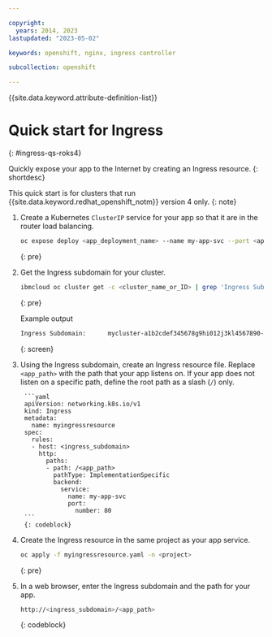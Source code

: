 ```yaml
---

copyright:
  years: 2014, 2023
lastupdated: "2023-05-02"

keywords: openshift, nginx, ingress controller

subcollection: openshift

---
```



{{site.data.keyword.attribute-definition-list}}





# Quick start for Ingress
{: #ingress-qs-roks4}

Quickly expose your app to the Internet by creating an Ingress resource.
{: shortdesc}

This quick start is for clusters that run {{site.data.keyword.redhat_openshift_notm}} version 4 only.
{: note}

1. Create a Kubernetes `ClusterIP` service for your app so that it are in the router load balancing.
    ```sh
    oc expose deploy <app_deployment_name> --name my-app-svc --port <app_port> -n <project>
    ```
    {: pre}

2. Get the Ingress subdomain for your cluster.
    ```sh
    ibmcloud oc cluster get -c <cluster_name_or_ID> | grep 'Ingress Subdomain'
    ```
    {: pre}

    Example output

    ```sh
    Ingress Subdomain:      mycluster-a1b2cdef345678g9hi012j3kl4567890-0000.us-south.containers.appdomain.cloud
    ```
    {: screen}

3. Using the Ingress subdomain, create an Ingress resource file. Replace `<app_path>` with the path that your app listens on. If your app does not listen on a specific path, define the root path as a slash (`/`) only.

        ```yaml
        apiVersion: networking.k8s.io/v1
        kind: Ingress
        metadata:
          name: myingressresource
        spec:
          rules:
          - host: <ingress_subdomain>
            http:
              paths:
              - path: /<app_path>
                pathType: ImplementationSpecific
                backend:
                  service:
                    name: my-app-svc
                    port:
                      number: 80
        ```
        {: codeblock}

4. Create the Ingress resource in the same project as your app service.
    ```sh
    oc apply -f myingressresource.yaml -n <project>
    ```
    {: pre}

5. In a web browser, enter the Ingress subdomain and the path for your app.
    ```sh
    http://<ingress_subdomain>/<app_path>
    ```
    {: codeblock}






